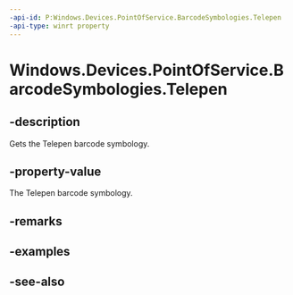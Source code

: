 ----api-id: P:Windows.Devices.PointOfService.BarcodeSymbologies.Telepen
-api-type: winrt property
---<!-- Property syntaxpublic uint Telepen { get; }--># Windows.Devices.PointOfService.BarcodeSymbologies.Telepen## -descriptionGets the Telepen barcode symbology.## -property-valueThe Telepen barcode symbology.## -remarks## -examples## -see-also
